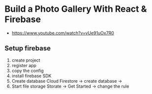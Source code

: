 # Build a Photo Gallery With React & Firebase
- https://www.youtube.com/watch?v=vUe91uOx7R0



## Setup firebase
1. create project
2. register app
3. copy the config
4. install firebase SDK
5. Create database
Cloud Firestore -> create database ->
6. Start file storage
Storate -> Get Started -> change the rule